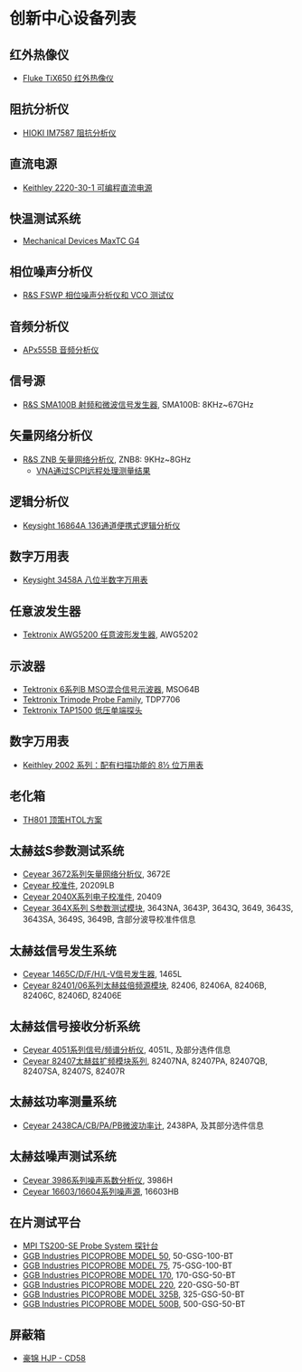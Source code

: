 创新中心设备列表
=====

红外热像仪
---
- [Fluke TiX650 红外热像仪](https://www.fluke.com.cn/product/%E7%BA%A2%E5%A4%96%E7%83%AD%E6%88%90%E5%83%8F/tix650)  

阻抗分析仪
---
- [HIOKI IM7587 阻抗分析仪](https://www.hioki.cn/products/723.html)

直流电源
---
- [Keithley 2220-30-1 可编程直流电源](https://www.tek.com.cn/products/keithley/dc-power-supplies/2220-2230-2231-series)

快温测试系统
---
- [Mechanical Devices MaxTC G4](https://mechanical-devices.com/portfolio-posts/maxtc-high-power-temperature-forcing-system/)
<!-- 需要校对👆 -->

相位噪声分析仪
---
- [R&S FSWP 相位噪声分析仪和 VCO 测试仪](https://www.rohde-schwarz.com.cn/products/test-and-measurement/phase-noise-analyzers/rs-fswp-phase-noise-analyzer-and-vco-tester_63493-120512.html)

音频分析仪
---
- [APx555B 音频分析仪](https://www.ap.com/analyzers-accessories/apx555/)

信号源
---
- [R&S SMA100B 射频和微波信号发生器](https://www.rohde-schwarz.com.cn/products/test-and-measurement/analog-signal-generators/rs-sma100b-rf-and-microwave-signal-generator_63493-427776.html), SMA100B: 8KHz~67GHz

矢量网络分析仪
---
- [R&S ZNB 矢量网络分析仪](https://www.rohde-schwarz.com.cn/products/test-and-measurement/network-analyzers/rs-znb-vector-network-analyzer_63493-11648.html), ZNB8: 9KHz~8GHz
  - [VNA通过SCPI远程处理测量结果](https://www.rohde-schwarz.com.cn/faq/vna-scpi-faq_78704-1165571.html)

逻辑分析仪
---
- [Keysight 16864A 136通道便携式逻辑分析仪](https://www.keysight.com.cn/cn/zh/product/16864A/16864a-136-channel-portable-logic-analyzer.html)

数字万用表
---
- [Keysight 3458A 八位半数字万用表](https://www.keysight.com.cn/cn/zh/product/3458A/digital-multimeter-8-5-digit.html)

任意波发生器
---
- [Tektronix AWG5200 任意波形发生器](https://www.tek.com.cn/products/arbitrary-waveform-generators/awg5200), AWG5202

示波器
---
- [Tektronix 6系列B MSO混合信号示波器](https://www.tek.com.cn/products/oscilloscopes/6-series-mso), MSO64B
- [Tektronix Trimode Probe Family](https://www.tek.com/en/datasheet/trimode%28tm%29-probe-family-1), TDP7706
- [Tektronix TAP1500 低压单端探头](https://www.tek.com.cn/product-model/tap1500)

数字万用表
---
- [Keithley 2002 系列：配有扫描功能的 8½ 位万用表](https://www.tek.com.cn/products/keithley/digital-multimeter/2002-series)

老化箱
---
- [TH801 顶策HTOL方案](https://www.top-ictest.com/index.php/services/ra/)
<!-- 没找到说明书👆 -->

太赫兹S参数测试系统
---
- [Ceyear 3672系列矢量网络分析仪](https://ceyear.com/network_analyzer-84?type=ding), 3672E
- [Ceyear 校准件](https://ceyear.com/calibration-kits-34), 20209LB
- [Ceyear 2040X系列电子校准件](https://ceyear.com/network_analyzer-87?type=ding), 20409
- [Ceyear 364X系列 S参数测试模块](https://ceyear.com/network_analyzer-22?type=jishu), 3643NA, 3643P, 3643Q, 3649, 3643S, 3643SA, 3649S, 3649B, 含部分波导校准件信息

太赫兹信号发生系统
---
- [Ceyear 1465C/D/F/H/L-V信号发生器](https://ceyear.com/signal_generator-116?type=file&act=97), 1465L
- [Ceyear 82401/06系列太赫兹倍频源模块](https://ceyear.com/signal_generator-61?type=jishu), 82406, 82406A, 82406B, 82406C, 82406D, 82406E

太赫兹信号接收分析系统
---
- [Ceyear 4051系列信号/频谱分析仪](https://ceyear.com/spectrum_analyzer-25), 4051L, 及部分选件信息
- [Ceyear 82407太赫兹扩频模块系列](https://ceyear.com/spectrum_analyzer-125?type=ding), 82407NA, 82407PA, 82407QB, 82407SA, 82407S, 82407R

太赫兹功率测量系统
---
- [Ceyear 2438CA/CB/PA/PB微波功率计](https://ceyear.com/microwave_power_frequency_meter-120?type=ding), 2438PA, 及其部分选件信息

太赫兹噪声测试系统
---
- [Ceyear 3986系列噪声系数分析仪](https://ceyear.com/noise_figure_analyzer-27?type=dian), 3986H
- [Ceyear 16603/16604系列噪声源](https://ceyear.com/noise_figure_analyzer-28?type=ding), 16603HB

在片测试平台
---
- [MPI TS200-SE Probe System 探针台](https://www.mpi-corporation.com/ast/engineering-probe-systems/mpi-manual-probe-systems/mpi-ts200-se-probe-system/)
- [GGB Industries PICOPROBE MODEL 50](https://ggb.com/home/model-50/), 50-GSG-100-BT
- [GGB Industries PICOPROBE MODEL 75](https://ggb.com/home/model-75/), 75-GSG-100-BT
- [GGB Industries PICOPROBE MODEL 170](https://ggb.com/home/model-170/), 170-GSG-50-BT
- [GGB Industries PICOPROBE MODEL 220](https://ggb.com/home/model-220/), 220-GSG-50-BT
- [GGB Industries PICOPROBE MODEL 325B](https://ggb.com/home/model-325b/), 325-GSG-50-BT
- [GGB Industries PICOPROBE MODEL 500B](https://ggb.com/home/model-500b/), 500-GSG-50-BT


屏蔽箱
---
- [豪锦 HJP - CD58](http://www.haojintech.com/index.php/search/index.html?name=HJP+-+CD)
<!-- 为该系列的网页，没看到这一型号👆 -->

